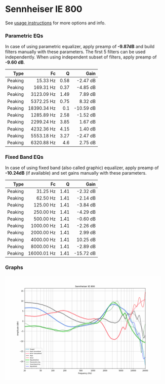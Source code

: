 # Sennheiser IE 800
See [usage instructions](https://github.com/jaakkopasanen/AutoEq#usage) for more options and info.

### Parametric EQs
In case of using parametric equalizer, apply preamp of **-9.87dB** and build filters manually
with these parameters. The first 5 filters can be used independently.
When using independent subset of filters, apply preamp of **-9.60 dB**.

| Type    | Fc          |    Q | Gain      |
|--------:|------------:|-----:|----------:|
| Peaking | 15.33 Hz    | 0.58 | -2.47 dB  |
| Peaking | 169.31 Hz   | 0.37 | -4.85 dB  |
| Peaking | 3123.09 Hz  | 1.49 | 7.89 dB   |
| Peaking | 5372.25 Hz  | 0.75 | 8.32 dB   |
| Peaking | 18390.34 Hz | 0.1  | -10.59 dB |
| Peaking | 1285.89 Hz  | 2.58 | -1.52 dB  |
| Peaking | 2299.24 Hz  | 3.85 | 1.67 dB   |
| Peaking | 4232.36 Hz  | 4.15 | 1.40 dB   |
| Peaking | 5553.18 Hz  | 3.27 | -2.47 dB  |
| Peaking | 6320.88 Hz  | 4.6  | 2.75 dB   |

### Fixed Band EQs
In case of using fixed band (also called graphic) equalizer, apply preamp of **-10.24dB**
(if available) and set gains manually with these parameters.

| Type    | Fc          |    Q | Gain      |
|--------:|------------:|-----:|----------:|
| Peaking | 31.25 Hz    | 1.41 | -2.32 dB  |
| Peaking | 62.50 Hz    | 1.41 | -2.14 dB  |
| Peaking | 125.00 Hz   | 1.41 | -3.84 dB  |
| Peaking | 250.00 Hz   | 1.41 | -4.29 dB  |
| Peaking | 500.00 Hz   | 1.41 | -0.60 dB  |
| Peaking | 1000.00 Hz  | 1.41 | -2.26 dB  |
| Peaking | 2000.00 Hz  | 1.41 | 2.99 dB   |
| Peaking | 4000.00 Hz  | 1.41 | 10.25 dB  |
| Peaking | 8000.00 Hz  | 1.41 | -2.89 dB  |
| Peaking | 16000.01 Hz | 1.41 | -15.72 dB |

### Graphs
![](./Sennheiser%20IE%20800.png)